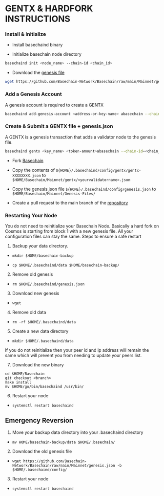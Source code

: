 # GENTX & HARDFORK INSTRUCTIONS

### Install & Initialize 

* Install basechaind binary

* Initialize basechain node directory 
```bash
basechaind init <node_name> --chain-id <chain_id>
```
* Download the [genesis file](https://github.com/Basechain-Network/Basechain/raw/main/Mainnet/genesis.json)
```bash
wget https://github.com/Basechain-Network/Basechain/raw/main/Mainnet/genesis.json -b $HOME/.basechaind/config
```

### Add a Genesis Account
A genesis account is required to create a GENTX

```bash
basechaind add-genesis-account <address-or-key-name> abasechain --chain-id <chain-id>
```
### Create & Submit a GENTX file + genesis.json
A GENTX is a genesis transaction that adds a validator node to the genesis file.
```bash
basechaind gentx <key_name> <token-amount>abasechain --chain-id=<chain_id> --moniker=<your_moniker> --commission-max-change-rate=0.01 --commission-max-rate=0.10 --commission-rate=0.05 --details="<details here>" --security-contact="<email>" --website="<website>"
```
* Fork [Basechain](https://github.com/Basechain-Network/Basechain)

* Copy the contents of `${HOME}/.basechaind/config/gentx/gentx-XXXXXXXX.json` to `$HOME/Basechain/Mainnet/gentx/<yourvalidatorname>.json`

* Copy the genesis.json file `${HOME}/.basechaind/config/genesis.json` to `$HOME/Basechain/Mainnet/Genesis-Files/`

* Create a pull request to the main branch of the [repository](https://github.com/Basechain-Network/Basechain/Mainnet/gentx)

### Restarting Your Node

You do not need to reinitialize your Basechain Node. Basically a hard fork on Cosmos is starting from block 1 with a new genesis file. All your configuration files can stay the same. Steps to ensure a safe restart

1) Backup your data directory. 
* `mkdir $HOME/basechain-backup` 

* `cp $HOME/.basechaind/data $HOME/basechain-backup/`

2) Remove old genesis 

* `rm $HOME/.basechaind/genesis.json`

3) Download new genesis

* `wget`

4) Remove old data

* `rm -rf $HOME/.basechaind/data`

5) Create a new data directory

* `mkdir $HOME/.basechaind/data`

If you do not reinitialize then your peer id and ip address will remain the same which will prevent you from needing to update your peers list.

7) Download the new binary
```
cd $HOME/Basechain
git checkout <branch>
make install
mv $HOME/go/bin/basechaind /usr/bin/
```


6) Restart your node

* `systemctl restart basechaind`

## Emergency Reversion

1) Move your backup data directory into your .basechaind directory 

* `mv HOME/basechain-backup/data $HOME/.basechain/`

2) Download the old genesis file

* `wget https://github.com/Basechain-Network/Basechain/raw/main/Mainnet/genesis.json -b $HOME/.basechaind/config/`

3) Restart your node

* `systemctl restart basechaind`